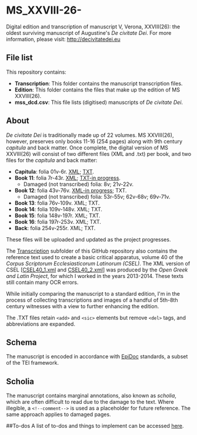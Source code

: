 MS_XXVIII-26-
=============

Digital edition and transcription of manuscript V, Verona, XXVIII(26): the oldest surviving manuscript of Augustine's _De civitate Dei_.
For more information, please visit: http://decivitatedei.eu 

## File list
This repository contains:

* **Transcription**: This folder contains the manuscript transcription files.
* **Edition**: This folder contains the files that make up the edition of MS XXVIII(26).
* **mss_dcd.csv**: This file lists (digitised) manuscripts of _De civitate Dei_. 

## About
_De civitate Dei_ is traditionally made up of 22 volumes. MS XXVIII(26), however, preserves only books 11-16 (254 pages) along with 9th century _capitula_ and back matter. Once complete, the digital version of MS XXVIII(26) will consist of two different files (XML and .txt) per book, and two files for the _capitula_ and back matter:

* **Capitula**: folia 01v-6r. [XML](https://github.com/gfranzini/MS_XXVIII-26-/blob/master/Transcription/Fol_01v-06r.xml); [TXT](https://github.com/gfranzini/MS_XXVIII-26-/blob/master/Transcription/Fol_01v-06r.txt).
* **Book 11**: folia 7r-43r. [XML](https://github.com/gfranzini/MS_XXVIII-26-/blob/master/Transcription/Fol_07r-43r.xml); [TXT-in progress](https://github.com/gfranzini/MS_XXVIII-26-/blob/master/Transcription/Book_11_plain.xml).
  * Damaged (not transcribed) folia: 8v; 21v-22v.
* **Book 12**: folia 43v-76v. [XML-in progress](https://github.com/gfranzini/MS_XXVIII-26-/blob/master/Transcription/Fol_43v-76v.xml); TXT.
  * Damaged (not transcribed) folia: 53r-55v; 62v-68v; 69v-71v.
* **Book 13**: folia 76v-109v. XML; TXT.
* **Book 14**: folia 109v-148v. XML; TXT.
* **Book 15**: folia 148v-197r. XML; TXT.
* **Book 16**: folia 197r-253v. XML; TXT.
* **Back**: folia 254v-255r. XML; TXT.

These files will be uploaded and updated as the project progresses.

The [Transcription](https://github.com/gfranzini/MS_XXVIII-26-/tree/master/Transcription) subfolder of this GitHub repository also contains the reference text used to create a basic critical apparatus, volume 40 of the _Corpus Scriptorum Ecclesiasticorum Latinorum (CSEL)_. The XML version of CSEL [[CSEL40_1.xml](https://github.com/OpenGreekAndLatin/csel-dev/tree/master/CSEL40_1) and [CSEL40_2.xml](https://github.com/OpenGreekAndLatin/csel-dev/blob/master/CSEL40_2.xml)] was produced by the _Open Greek and Latin Project_, for which I worked in the years 2013-2014. These texts still contain many OCR errors.

While initially comparing the manuscript to a standard edition, I'm in the process of collecting transcriptions and images of a handful of 5th-8th century witnesses with a view to further enhancing the edition.

The .TXT files retain `<add>` and `<sic>` elements but remove `<del>` tags, and abbreviations are expanded.

## Schema
The manuscript is encoded in accordance with [EpiDoc](http://sourceforge.net/p/epidoc/wiki/Home/) standards, a subset of the TEI framework.  

## Scholia
The manuscript contains marginal annotations, also known as _scholia_, which are often difficult to read due to the damage to the text. Where illegible, a `<!--comment-->` is used as a placeholder for future reference. The same approach applies to damaged pages.

##To-dos
A list of to-dos and things to implement can be accessed [here](https://github.com/gfranzini/MS_XXVIII-26-/issues).

